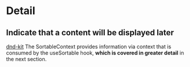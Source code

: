 # Detail

## Indicate that a content will be displayed later

[dnd-kit](https://docs.dndkit.com/presets/sortable#sortable-context)
The SortableContext provides information via context that is consumed by the useSortable hook, **which is covered in greater detail** in the next section.
